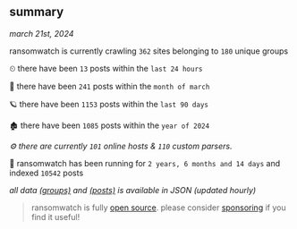 
## summary
_march 21st, 2024_

ransomwatch is currently crawling `362` sites belonging to `180` unique groups

⏲ there have been `13` posts within the `last 24 hours`

🦈 there have been `241` posts within the `month of march`

🪐 there have been `1153` posts within the `last 90 days`

🏚 there have been `1085` posts within the `year of 2024`

_⚙️ there are currently `101` online hosts & `110` custom parsers._

🦕 ransomwatch has been running for `2 years, 6 months and 14 days` and indexed `10542` posts

_all data  [(groups)](http://ransomwhat.telemetry.ltd/groups) and [(posts)](http://ransomwhat.telemetry.ltd/posts) is available in JSON (updated hourly)_

> ransomwatch is fully [open source](https://github.com/joshhighet/ransomwatch#ransomwatch--). please consider [sponsoring](https://github.com/sponsors/joshhighet) if you find it useful!
